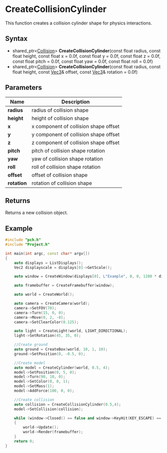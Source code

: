 # CreateCollisionCylinder #
This function creates a collision cylinder shape for physics interactions.

## Syntax ##
- shared_ptr<[Collision](CPP_Collision.md)> **CreateCollisionCylinder**(const float radius, const float height, const float x = 0.0f, const float y = 0.0f, const float z = 0.0f, const float pitch = 0.0f, const float yaw = 0.0f, const float roll = 0.0f)
- shared_ptr<[Collision](CPP_Collision.md)> **CreateCollisionCylinder**(const float radius, const float height, const [Vec3](CPP_Vec3.md)& offset, const [Vec3](CPP_Vec3.md)& rotation = 0.0f)

## Parameters ##
|Name|Description|
|---|----|
|**radius**|radius of collision shape|
|**height**|height of collision shape|
|**x**|x component of collision shape offset|
|**y**|y component of collision shape offset|
|**z**|z component of collision shape offset|
|**pitch**|pitch of collision shape rotation|
|**yaw**|yaw of collision shape rotation|
|**roll**|roll of collision shape rotation|
|**offset**|offset of collision shape|
|**rotation**|rotation of collision shape|

## Returns ##
Returns a new collision object.

## Example ##
```c++
#include "pch.h"
#include "Project.h"

int main(int argc, const char* argv[])
{
    auto displays = ListDisplays();
    Vec2 displayscale = displays[0]->GetScale();

    auto window = CreateWindow(displays[0], L"Example", 0, 0, 1280 * displayscale.x, 720 * displayscale.y);

    auto framebuffer = CreateFramebuffer(window);

    auto world = CreateWorld();

    auto camera = CreateCamera(world);
    camera->SetFOV(70);
    camera->Turn(15, 0, 0);
    camera->Move(0, 2, -8);
    camera->SetClearColor(0.125);

    auto light = CreateLight(world, LIGHT_DIRECTIONAL);
    light->SetRotation(45, 35, 0);

    //Create ground
    auto ground = CreateBox(world, 10, 1, 10);
    ground->SetPosition(0, -0.5, 0);

    //Create model
    auto model = CreateCylinder(world, 0.5, 4);
    model->SetPosition(0, 5, 0);
    model->Turn(90, 10, 0);
    model->SetColor(0, 0, 1);
    model->SetMass(1);
    model->AddForce(100, 0, 0);

    //Create collision
    auto collision = CreateCollisionCylinder(0.5,4);
    model->SetCollision(collision);

    while (window->Closed() == false and window->KeyHit(KEY_ESCAPE) == false)
    {
        world->Update();
        world->Render(framebuffer);
    }
    return 0;
}
```
